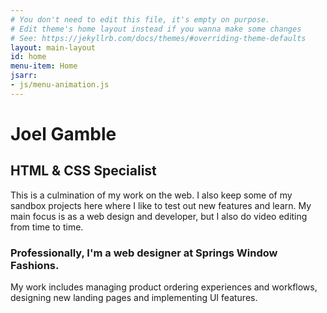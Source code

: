 ```yaml
---
# You don't need to edit this file, it's empty on purpose.
# Edit theme's home layout instead if you wanna make some changes
# See: https://jekyllrb.com/docs/themes/#overriding-theme-defaults
layout: main-layout
id: home
menu-item: Home
jsarr: 
- js/menu-animation.js
---
```

# Joel Gamble

## HTML &amp; CSS Specialist

This is a culmination of my work on the web. I also keep some of my sandbox projects here where I like to test out new features and learn. My main focus is as a web design and developer, but I also do video editing from time to time.

### Professionally, I'm a web designer at Springs Window Fashions. 

My work includes managing product ordering experiences and workflows, designing new landing pages and implementing UI features.